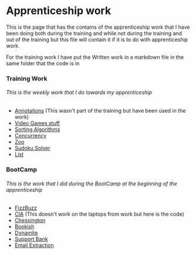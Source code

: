 # Apprenticeship work
This is the page that has the contains of the apprenticeship work that I have been doing both during the training and while not during the training and
out of the training but this file will contain it if it is to do with apprenticeship work.

For the training work I have put the Written work in a markdown file in the same folder that the code is in

### Training Work
###### This is the weekly work that I do towards my apprenticeship
- [Annotations](src/training/Annotations) (This wasn't part of the training but have been used in the work)
- [Video Games stuff](src/training/GameStuff/Main.java)
- [Sorting Algorithms](src/training/SortingAlgorithims/Run_Counting.java)
- [Concurrency](src/training/Concurrency/Concurrency.java)
- [Zoo](src/training/Zoo/App.java)
- [Sudoku Solver](src/training/Searching/Searching.java)
- [List](src/training/Lists/MyLinkedList.java)

### BootCamp
###### This is the work that I did during the BootCamp at the beginning of the apprenticeship
- [FizzBuzz](src/BootCamp/FizzBuzz/FizzBuzz.java)
- [CIA](https://github.com/jcraigh/Agent-CIA) (This doesn't work on the laptops from work but here is the code)
- [Chessington](https://github.com/catlikecomet/Chessington-Java)
- [Bookish](https://github.com/jcraigh/Bookish-Java)
- [Dynamite](https://github.com/jcraigh/Dynamite-Java)
- [Support Bank](src/BootCamp/SupportBank/SupportBank.java)
- [Email Extraction](src/BootCamp/EmailExtraction/EmailExtraction.java)
